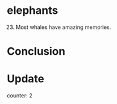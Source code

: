 # elephants

23.  Most whales have amazing memories.

# Conclusion

# Update

counter: 2
 
  
  
  
 
  
 
 
